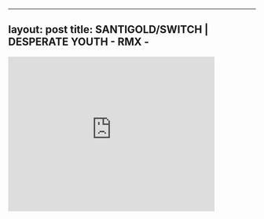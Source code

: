 

---
layout: post
title: SANTIGOLD/SWITCH | DESPERATE YOUTH - RMX -
---


<iframe width="420" height="315" src="http://www.youtube.com/embed/mIMMZQJ1H6E" frameborder="0" allowfullscreen></iframe>

